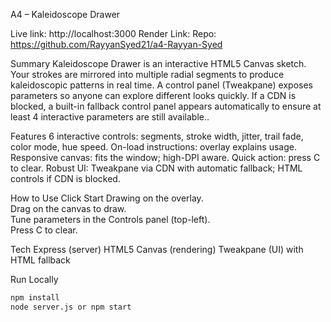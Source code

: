 A4 – Kaleidoscope Drawer

Live link: http://localhost:3000
Render Link: 
Repo: https://github.com/RayyanSyed21/a4-Rayyan-Syed

Summary
Kaleidoscope Drawer is an interactive HTML5 Canvas sketch. Your strokes are mirrored into multiple radial segments to produce kaleidoscopic patterns in real time. A control panel (Tweakpane) exposes parameters so anyone can explore different looks quickly. If a CDN is blocked, a built-in fallback control panel appears automatically to ensure at least 4 interactive parameters are still available..

Features
6 interactive controls: segments, stroke width, jitter, trail fade, color mode, hue speed.
On-load instructions: overlay explains usage.
Responsive canvas: fits the window; high-DPI aware.
Quick action: press C to clear.
Robust UI: Tweakpane via CDN with automatic fallback; HTML controls if CDN is blocked.

How to Use
Click Start Drawing on the overlay.  
Drag on the canvas to draw.  
Tune parameters in the Controls panel (top-left).  
Press C to clear.

Tech
Express (server)
HTML5 Canvas (rendering)
Tweakpane (UI) with HTML fallback

Run Locally
```bash
npm install
node server.js or npm start
